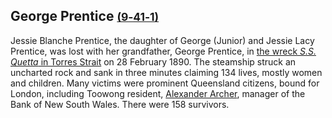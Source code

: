 ## George Prentice <small>[(9‑41‑1)](https://brisbane.discovereverafter.com/profile/31710269 "Go to Memorial Information" )</small>

Jessie Blanche Prentice, the daughter of George (Junior) and Jessie Lacy Prentice, was lost with her grandfather, George Prentice, in [the wreck *S.S. Quetta* in Torres Strait](https://trove.nla.gov.au/newspaper/article/3512322) on 28 February 1890. The steamship struck an uncharted rock and sank in three minutes claiming 134 lives, mostly women and children. Many victims were prominent Queensland citizens, bound for London, including Toowong resident, [Alexander Archer](https://trove.nla.gov.au/newspaper/article/172121398), manager of the Bank of New South Wales. There were 158 survivors.
